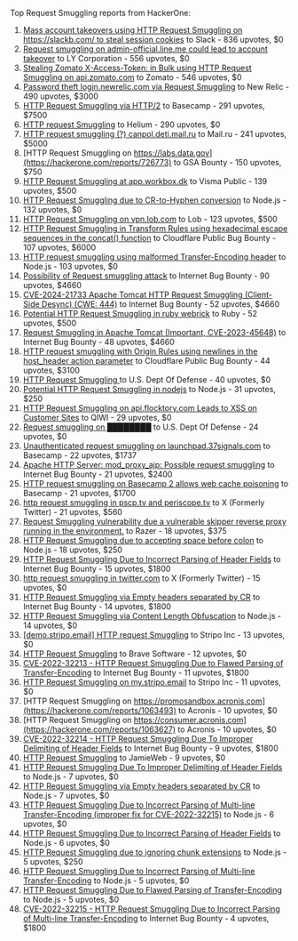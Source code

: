 Top Request Smuggling reports from HackerOne:

1. [Mass account takeovers using HTTP Request Smuggling on https://slackb.com/ to steal session cookies](https://hackerone.com/reports/737140) to Slack - 836 upvotes, $0
2. [Request smuggling on admin-official.line.me could lead to account takeover](https://hackerone.com/reports/740037) to LY Corporation - 556 upvotes, $0
3. [Stealing Zomato X-Access-Token: in Bulk using HTTP Request Smuggling on api.zomato.com](https://hackerone.com/reports/771666) to Zomato - 546 upvotes, $0
4. [Password theft login.newrelic.com via Request Smuggling](https://hackerone.com/reports/498052) to New Relic - 490 upvotes, $3000
5. [HTTP Request Smuggling via HTTP/2](https://hackerone.com/reports/1211724) to Basecamp - 291 upvotes, $7500
6. [HTTP request Smuggling](https://hackerone.com/reports/867952) to Helium - 290 upvotes, $0
7. [HTTP request smuggling (?) canpol.deti.mail.ru](https://hackerone.com/reports/957881) to Mail.ru - 241 upvotes, $5000
8. [HTTP Request Smuggling on https://labs.data.gov](https://hackerone.com/reports/726773) to GSA Bounty - 150 upvotes, $750
9. [HTTP Request Smuggling at app.workbox.dk](https://hackerone.com/reports/919988) to Visma Public - 139 upvotes, $500
10. [HTTP Request Smuggling due to CR-to-Hyphen conversion](https://hackerone.com/reports/922597) to Node.js - 132 upvotes, $0
11. [HTTP Request Smuggling on vpn.lob.com](https://hackerone.com/reports/694604) to Lob - 123 upvotes, $500
12. [HTTP Request Smuggling in Transform Rules using hexadecimal escape sequences in the concat() function](https://hackerone.com/reports/1478633) to Cloudflare Public Bug Bounty - 107 upvotes, $6000
13. [HTTP request smuggling using malformed Transfer-Encoding header](https://hackerone.com/reports/735748) to Node.js - 103 upvotes, $0
14. [Possibility of Request smuggling attack](https://hackerone.com/reports/2280391) to Internet Bug Bounty - 90 upvotes, $4660
15. [CVE-2024-21733 Apache Tomcat HTTP Request Smuggling (Client- Side Desync) (CWE: 444)](https://hackerone.com/reports/2327341) to Internet Bug Bounty - 52 upvotes, $4660
16. [Potential HTTP Request Smuggling in ruby webrick](https://hackerone.com/reports/965267) to Ruby - 52 upvotes, $500
17. [Request Smuggling in Apache Tomcat (Important, CVE-2023-45648)](https://hackerone.com/reports/2299692) to Internet Bug Bounty - 48 upvotes, $4660
18. [HTTP request smuggling with Origin Rules using newlines in the host_header action parameter](https://hackerone.com/reports/1575912) to Cloudflare Public Bug Bounty - 44 upvotes, $3100
19. [HTTP Request Smuggling ](https://hackerone.com/reports/1120982) to U.S. Dept Of Defense - 40 upvotes, $0
20. [Potential HTTP Request Smuggling in nodejs](https://hackerone.com/reports/1002188) to Node.js - 31 upvotes, $250
21. [HTTP Request Smuggling on api.flocktory.com Leads to XSS on Customer Sites](https://hackerone.com/reports/955170) to QIWI - 29 upvotes, $0
22. [Request smuggling on ████████](https://hackerone.com/reports/526880) to U.S. Dept Of Defense - 24 upvotes, $0
23. [Unauthenticated request smuggling on launchpad.37signals.com](https://hackerone.com/reports/867577) to Basecamp - 22 upvotes, $1737
24. [Apache HTTP Server: mod_proxy_ajp: Possible request smuggling](https://hackerone.com/reports/1594627) to Internet Bug Bounty - 21 upvotes, $2400
25. [HTTP request smuggling on Basecamp 2 allows web cache poisoning](https://hackerone.com/reports/919175) to Basecamp - 21 upvotes, $1700
26. [http request smuggling in pscp.tv and periscope.tv](https://hackerone.com/reports/713285) to X (Formerly Twitter) - 21 upvotes, $560
27. [Request Smuggling vulnerability due a vulnerable skipper reverse proxy running in the environment.](https://hackerone.com/reports/711679) to Razer - 18 upvotes, $375
28. [HTTP Request Smuggling due to accepting space before colon](https://hackerone.com/reports/1238709) to Node.js - 18 upvotes, $250
29. [HTTP Request Smuggling Due to Incorrect Parsing of Header Fields](https://hackerone.com/reports/1888760) to Internet Bug Bounty - 15 upvotes, $1800
30. [http request smuggling in  twitter.com](https://hackerone.com/reports/715996) to X (Formerly Twitter) - 15 upvotes, $0
31. [HTTP Request Smuggling via Empty headers separated by CR](https://hackerone.com/reports/2032842) to Internet Bug Bounty - 14 upvotes, $1800
32. [HTTP Request Smuggling via Content Length Obfuscation](https://hackerone.com/reports/2237099) to Node.js - 14 upvotes, $0
33. [[demo.stripo.email] HTTP request Smuggling](https://hackerone.com/reports/1631228) to Stripo Inc - 13 upvotes, $0
34. [HTTP Request Smuggling](https://hackerone.com/reports/866382) to Brave Software - 12 upvotes, $0
35. [ CVE-2022-32213 - HTTP Request Smuggling Due to Flawed Parsing of Transfer-Encoding](https://hackerone.com/reports/1630668) to Internet Bug Bounty - 11 upvotes, $1800
36. [HTTP Request Smuggling on my.stripo.email](https://hackerone.com/reports/777651) to Stripo Inc - 11 upvotes, $0
37. [HTTP Request Smuggling on https://promosandbox.acronis.com](https://hackerone.com/reports/1063493) to Acronis - 10 upvotes, $0
38. [HTTP Request Smuggling on https://consumer.acronis.com](https://hackerone.com/reports/1063627) to Acronis - 10 upvotes, $0
39. [CVE-2022-32214 - HTTP Request Smuggling Due To Improper Delimiting of Header Fields](https://hackerone.com/reports/1630669) to Internet Bug Bounty - 9 upvotes, $1800
40. [HTTP Request Smuggling](https://hackerone.com/reports/643225) to JamieWeb - 9 upvotes, $0
41. [HTTP Request Smuggling Due To Improper Delimiting of Header Fields](https://hackerone.com/reports/1524692) to Node.js - 7 upvotes, $0
42. [HTTP Request Smuggling via Empty headers separated by CR](https://hackerone.com/reports/2001873) to Node.js - 7 upvotes, $0
43. [HTTP Request Smuggling Due to Incorrect Parsing of Multi-line Transfer-Encoding (improper fix for CVE-2022-32215)](https://hackerone.com/reports/1665156) to Node.js - 6 upvotes, $0
44. [HTTP Request Smuggling Due to Incorrect Parsing of Header Fields](https://hackerone.com/reports/1675191) to Node.js - 6 upvotes, $0
45. [HTTP Request Smuggling due to ignoring chunk extensions](https://hackerone.com/reports/1238099) to Node.js - 5 upvotes, $250
46. [HTTP Request Smuggling Due to Incorrect Parsing of Multi-line Transfer-Encoding](https://hackerone.com/reports/1501679) to Node.js - 5 upvotes, $0
47. [HTTP Request Smuggling Due to Flawed Parsing of Transfer-Encoding ](https://hackerone.com/reports/1524555) to Node.js - 5 upvotes, $0
48. [ CVE-2022-32215 - HTTP Request Smuggling Due to Incorrect Parsing of Multi-line Transfer-Encoding](https://hackerone.com/reports/1630667) to Internet Bug Bounty - 4 upvotes, $1800
